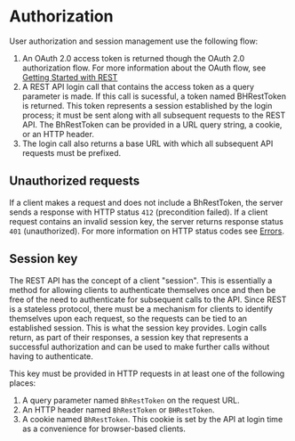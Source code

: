 # Authorization

User authorization and session management use the following flow:

1. An OAuth 2.0 access token is returned though the OAuth 2.0 authorization flow. For more information about the OAuth flow, see [Getting Started with REST](/Getting-Started-with-REST)
2. A REST API login call that contains the access token as a query parameter is made. If this call is sucessful, a token named BHRestToken is returned. This token represents a session established by the login process; it must be sent along with all subsequent requests to the REST API. The BhRestToken can be provided in a URL query string, a cookie, or an HTTP header.
3. The login call also returns a base URL with which all subsequent API requests must be prefixed.

## Unauthorized requests

If a client makes a request and does not include a BhRestToken, the server sends a response with HTTP status `412` (precondition failed). If a client request contains an invalid session key, the server returns response status `401` (unauthorized). For more information on HTTP status codes see [Errors](#errors).

## Session key

The REST API has the concept of a client "session". This is essentially a method for allowing clients to authenticate themselves once and then be free of the need to authenticate for subsequent calls to the API. Since REST is a stateless protocol, there must be a mechanism for clients to identify themselves upon each request, so the requests can be tied to an established session. This is what the session key provides. Login calls return, as part of their responses, a session key that represents a successful authorization and can be used to make further calls without having to authenticate.

This key must be provided in HTTP requests in at least one of the following places:

1. A query parameter named `BhRestToken` on the request URL.
2. An HTTP header named `BhRestToken` or `BHRestToken`.
3. A cookie named `BhRestToken`. This cookie is set by the API at login time as a convenience for browser-based clients.

